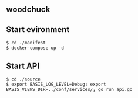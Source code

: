 
## woodchuck

## Start evironment

    $ cd ./manifest
    $ docker-compose up -d

## Start API

    $ cd ./source
    $ export BASIS_LOG_LEVEL=Debug; export BASIS_VIEWS_DIR=../conf/services/; go run api.go 
